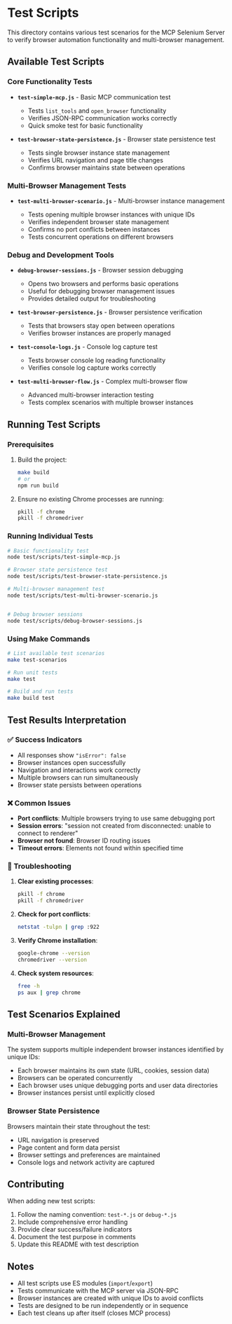# Test Scripts

This directory contains various test scenarios for the MCP Selenium Server to verify browser automation functionality and multi-browser management.

## Available Test Scripts

### Core Functionality Tests

- **`test-simple-mcp.js`** - Basic MCP communication test

  - Tests `list_tools` and `open_browser` functionality
  - Verifies JSON-RPC communication works correctly
  - Quick smoke test for basic functionality

- **`test-browser-state-persistence.js`** - Browser state persistence test
  - Tests single browser instance state management
  - Verifies URL navigation and page title changes
  - Confirms browser maintains state between operations

### Multi-Browser Management Tests

- **`test-multi-browser-scenario.js`** - Multi-browser instance management

  - Tests opening multiple browser instances with unique IDs
  - Verifies independent browser state management
  - Confirms no port conflicts between instances
  - Tests concurrent operations on different browsers

### Debug and Development Tools

- **`debug-browser-sessions.js`** - Browser session debugging

  - Opens two browsers and performs basic operations
  - Useful for debugging browser management issues
  - Provides detailed output for troubleshooting

- **`test-browser-persistence.js`** - Browser persistence verification

  - Tests that browsers stay open between operations
  - Verifies browser instances are properly managed

- **`test-console-logs.js`** - Console log capture test

  - Tests browser console log reading functionality
  - Verifies console log capture works correctly

- **`test-multi-browser-flow.js`** - Complex multi-browser flow
  - Advanced multi-browser interaction testing
  - Tests complex scenarios with multiple browser instances

## Running Test Scripts

### Prerequisites

1. Build the project:

   ```bash
   make build
   # or
   npm run build
   ```

2. Ensure no existing Chrome processes are running:
   ```bash
   pkill -f chrome
   pkill -f chromedriver
   ```

### Running Individual Tests

```bash
# Basic functionality test
node test/scripts/test-simple-mcp.js

# Browser state persistence test
node test/scripts/test-browser-state-persistence.js

# Multi-browser management test
node test/scripts/test-multi-browser-scenario.js


# Debug browser sessions
node test/scripts/debug-browser-sessions.js
```

### Using Make Commands

```bash
# List available test scenarios
make test-scenarios

# Run unit tests
make test

# Build and run tests
make build test
```

## Test Results Interpretation

### ✅ Success Indicators

- All responses show `"isError": false`
- Browser instances open successfully
- Navigation and interactions work correctly
- Multiple browsers can run simultaneously
- Browser state persists between operations

### ❌ Common Issues

- **Port conflicts**: Multiple browsers trying to use same debugging port
- **Session errors**: "session not created from disconnected: unable to connect to renderer"
- **Browser not found**: Browser ID routing issues
- **Timeout errors**: Elements not found within specified time

### 🔧 Troubleshooting

1. **Clear existing processes**:

   ```bash
   pkill -f chrome
   pkill -f chromedriver
   ```

2. **Check for port conflicts**:

   ```bash
   netstat -tulpn | grep :922
   ```

3. **Verify Chrome installation**:

   ```bash
   google-chrome --version
   chromedriver --version
   ```

4. **Check system resources**:
   ```bash
   free -h
   ps aux | grep chrome
   ```

## Test Scenarios Explained

### Multi-Browser Management

The system supports multiple independent browser instances identified by unique IDs:

- Each browser maintains its own state (URL, cookies, session data)
- Browsers can be operated concurrently
- Each browser uses unique debugging ports and user data directories
- Browser instances persist until explicitly closed

### Browser State Persistence

Browsers maintain their state throughout the test:

- URL navigation is preserved
- Page content and form data persist
- Browser settings and preferences are maintained
- Console logs and network activity are captured

## Contributing

When adding new test scripts:

1. Follow the naming convention: `test-*.js` or `debug-*.js`
2. Include comprehensive error handling
3. Provide clear success/failure indicators
4. Document the test purpose in comments
5. Update this README with test description

## Notes

- All test scripts use ES modules (`import`/`export`)
- Tests communicate with the MCP server via JSON-RPC
- Browser instances are created with unique IDs to avoid conflicts
- Tests are designed to be run independently or in sequence
- Each test cleans up after itself (closes MCP process)
